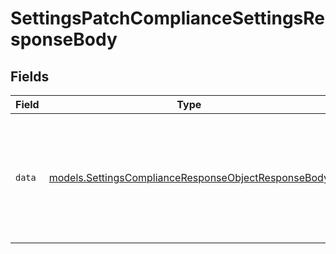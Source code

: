 # SettingsPatchComplianceSettingsResponseBody


## Fields

| Field                                                                                                            | Type                                                                                                             | Required                                                                                                         | Description                                                                                                      |
| ---------------------------------------------------------------------------------------------------------------- | ---------------------------------------------------------------------------------------------------------------- | ---------------------------------------------------------------------------------------------------------------- | ---------------------------------------------------------------------------------------------------------------- |
| `data`                                                                                                           | [models.SettingsComplianceResponseObjectResponseBody](../models/settingscomplianceresponseobjectresponsebody.md) | :heavy_check_mark:                                                                                               | Information set here will be displayed in roadside inspections and in the transferred US DOT datafile.           |